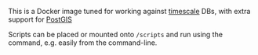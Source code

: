 This is a Docker image tuned for working against [timescale] DBs, with extra
support for [PostGIS]

  [timescale]: https://www.timescale.com/
  [PostGIS]: https://postgis.net/

Scripts can be placed or mounted onto `/scripts` and run using the command, e.g.
easily from the command-line.
